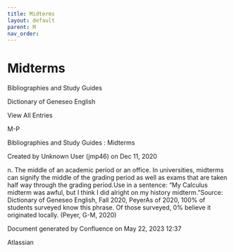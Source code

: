 ```yaml
---
title: Midterms
layout: default
parent: M
nav_order:
---
```


# Midterms

Bibliographies and Study Guides

Dictionary of Geneseo English

View All Entries

M-P

Bibliographies and Study Guides : Midterms

Created by  Unknown User (jmp46) on Dec 11, 2020

n. The middle of an academic period or an office. In universities, midterms can signify the middle of the grading period as well as exams that are taken half way through the grading period.Use in a sentence: “My Calculus midterm was awful, but I think I did alright on my history midterm.”Source: Dictionary of Geneseo English, Fall 2020, PeyerAs of 2020, 100% of students surveyed know this phrase. Of those surveyed, 0% believe it originated locally. (Peyer, G-M, 2020) 

Document generated by Confluence on May 22, 2023 12:37

Atlassian
